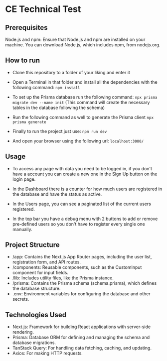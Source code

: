 # CE Technical Test

## Prerequisites

Node.js and npm: Ensure that Node.js and npm are installed on your machine. You can download Node.js, which includes npm, from nodejs.org.

## How to run

- Clone this repository to a folder of your liking and enter it
- Open a Terminal in that folder and install all the dependencies with the following command:
```npm install```

- To set up the Prisma database run the following command:
```npx prisma migrate dev --name init```
(This command will create the necessary tables in the database following the schema)
- Run the following command as well to generate the Prisma client
```npx prisma generate```

- Finally to run the project just use:
```npm run dev```

- And open your browser using the following url:
```localhost:3000/```

## Usage

- To access any page with data you need to be logged in, if you don't have a account you can create a new one in the Sign Up button on the login page.

- In the Dashboard there is a counter for how much users are registered in the database and have the status as active.
- In the Users page, you can see a paginated list of the current users registered.
- In the top bar you have a debug menu with 2 buttons to add or remove pre-defined users so you don't have to register every single one manually.

## Project Structure

- /app: Contains the Next.js App Router pages, including the user list, registration form, and API routes.
- /components: Reusable components, such as the CustomInput component for input fields.
- /lib: Includes utility files, like the Prisma instance.
- /prisma: Contains the Prisma schema (schema.prisma), which defines the database structure.
- .env: Environment variables for configuring the database and other secrets.

## Technologies Used

- Next.js: Framework for building React applications with server-side rendering.
- Prisma: Database ORM for defining and managing the schema and database migrations.
- TanStack Query: For handling data fetching, caching, and updating.
- Axios: For making HTTP requests.
